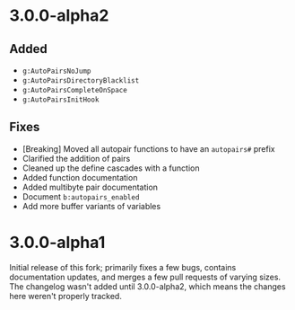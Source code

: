 
# 3.0.0-alpha2

## Added
* `g:AutoPairsNoJump`
* `g:AutoPairsDirectoryBlacklist`
* `g:AutoPairsCompleteOnSpace`
* `g:AutoPairsInitHook`

## Fixes
* [Breaking] Moved all autopair functions to have an `autopairs#` prefix
* Clarified the addition of pairs
* Cleaned up the define cascades with a function
* Added function documentation
* Added multibyte pair documentation
* Document `b:autopairs_enabled`
* Add more buffer variants of variables

# 3.0.0-alpha1

Initial release of this fork; primarily fixes a few bugs, contains documentation updates, and merges a few pull requests of varying sizes. The changelog wasn't added until 3.0.0-alpha2, which means the changes here weren't properly tracked.

